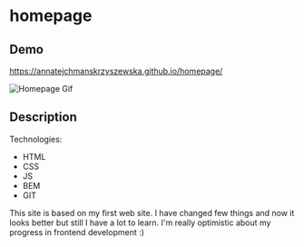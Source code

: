 # homepage

## Demo

https://annatejchmanskrzyszewska.github.io/homepage/

![Homepage Gif](https://github.com/AnnaTejchmanSkrzyszewska/homepage/blob/main/images/homepageGif.gif?raw=true)

## Description

Technologies:

- HTML
- CSS
- JS
- BEM
- GIT

This site is based on my first web site. I have changed few things and now it looks better but still I have a lot to learn. I'm really optimistic about my progress in frontend development :) 
